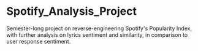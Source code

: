 # Spotify_Analysis_Project
Semester-long project on reverse-engineering Spotify's Popularity Index, with further analysis on lyrics sentiment and similarity, in comparison to user response sentiment.
